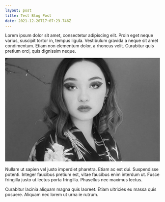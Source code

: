 ```yaml
---
layout: post
title: Test Blog Post
date: 2021-12-20T17:07:23.746Z
---
```

Lorem ipsum dolor sit amet, consectetur adipiscing elit. Proin eget neque varius, suscipit tortor in, tempus ligula. Vestibulum gravida a neque sit amet condimentum. Etiam non elementum dolor, a rhoncus velit. Curabitur quis pretium orci, quis dignissim neque. 

![MXMTOON](/img/ecom-mxm.jpg "MXMTOON")

Nullam ut sapien vel justo imperdiet pharetra. Etiam ac est dui. Suspendisse potenti. Integer faucibus pretium est, vitae faucibus enim interdum ut. Fusce fringilla justo ut lectus porta fringilla. Phasellus nec maximus lectus. 

Curabitur lacinia aliquam magna quis laoreet. Etiam ultricies eu massa quis posuere. Aliquam nec lorem ut urna ie rutrum.